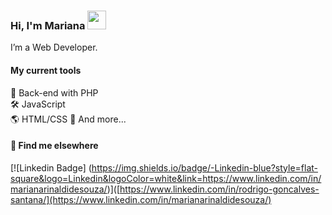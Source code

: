 ### Hi, I'm Mariana <img src="https://media.giphy.com/media/hvRJCLFzcasrR4ia7z/giphy.gif" width="30" >

I’m a Web Developer. 

#### My current tools 
📡 Back-end with PHP  
🛠️ JavaScript  
🌎 HTML/CSS
🧰 And more...  



#### 💬 Find me elsewhere

[![Linkedin Badge]
(https://img.shields.io/badge/-Linkedin-blue?style=flat-square&logo=Linkedin&logoColor=white&link=https://www.linkedin.com/in/marianarinaldidesouza/)]([https://www.linkedin.com/in/rodrigo-goncalves-santana/](https://www.linkedin.com/in/marianarinaldidesouza/)


